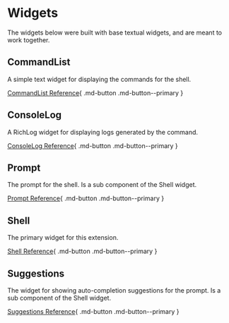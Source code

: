 # Widgets

The widgets below were built with base textual widgets, and are meant to work together.

## CommandList
A simple text widget for displaying the commands for the shell.

[CommandList Reference](command_list.md){ .md-button .md-button--primary }


## ConsoleLog
A RichLog widget for displaying logs generated by the command. 

[ConsoleLog Reference](console_log.md){ .md-button .md-button--primary }


## Prompt
The prompt for the shell. Is a sub component of the Shell widget.

[Prompt Reference](prompt.md){ .md-button .md-button--primary }


## Shell
The primary widget for this extension.

[Shell Reference](shell.md){ .md-button .md-button--primary }


## Suggestions
The widget for showing auto-completion suggestions for the prompt. Is a sub component of the Shell widget.

[Suggestions Reference](suggestions.md){ .md-button .md-button--primary }